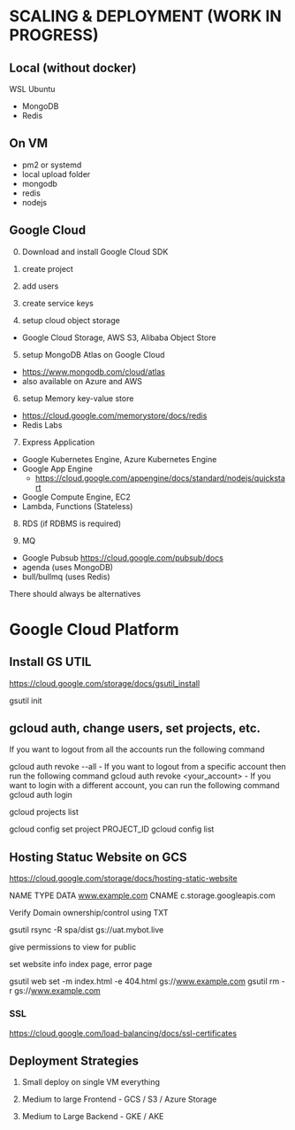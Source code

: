 # SCALING & DEPLOYMENT (WORK IN PROGRESS)

## Local (without docker)

WSL Ubuntu
- MongoDB
- Redis

## On VM

- pm2 or systemd
- local upload folder
- mongodb
- redis
- nodejs

## Google Cloud

0. Download and install Google Cloud SDK
1. create project
2. add users
3. create service keys

4. setup cloud object storage
  - Google Cloud Storage, AWS S3, Alibaba Object Store

5. setup MongoDB Atlas on Google Cloud
  - https://www.mongodb.com/cloud/atlas
  - also available on Azure and AWS

6. setup Memory key-value store
  - https://cloud.google.com/memorystore/docs/redis
  - Redis Labs

7. Express Application
  - Google Kubernetes Engine, Azure Kubernetes Engine
  - Google App Engine 
    - https://cloud.google.com/appengine/docs/standard/nodejs/quickstart
  - Google Compute Engine, EC2
  - Lambda, Functions (Stateless)

8. RDS (if RDBMS is required)

9. MQ
  - Google Pubsub https://cloud.google.com/pubsub/docs
  - agenda (uses MongoDB)
  - bull/bullmq (uses Redis)

There should always be alternatives


# Google Cloud Platform

## Install GS UTIL 

https://cloud.google.com/storage/docs/gsutil_install

gsutil init

## gcloud auth, change users, set projects, etc.

If you want to logout from all the accounts run the following command

gcloud auth revoke --all - If you want to logout from a specific account then run the following command
gcloud auth revoke <your_account> - If you want to login with a different account, you can run the following command
gcloud auth login

gcloud projects list

gcloud config set project PROJECT_ID
gcloud config list

## Hosting Statuc Website on GCS

https://cloud.google.com/storage/docs/hosting-static-website

NAME                  TYPE     DATA
www.example.com       CNAME    c.storage.googleapis.com


Verify Domain ownership/control using TXT

gsutil rsync -R spa/dist gs://uat.mybot.live

give permissions to view for public

set website info index page, error page


gsutil web set -m index.html -e 404.html gs://www.example.com
gsutil rm -r gs://www.example.com


### SSL

https://cloud.google.com/load-balancing/docs/ssl-certificates

## Deployment Strategies

1. Small
deploy on single VM everything

2. Medium to large
Frontend - GCS / S3 / Azure Storage

3. Medium to Large
Backend - GKE / AKE
